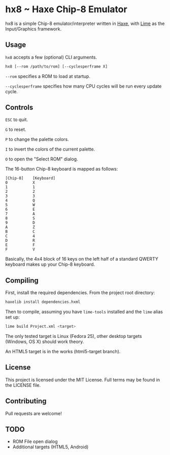 hx8 ~ Haxe Chip-8 Emulator
==========================

hx8 is a simple Chip-8 emulator/interpreter written in [Haxe](http://haxe.org/), with [Lime](https://github.com/openfl/lime) as the Input/Graphics framework.

Usage
-----

`hx8` accepts a few (optional) CLI arguments.

```bash
hx8 [--rom /path/to/rom] [--cyclesperframe X]
```

`--rom` specifies a ROM to load at startup.

`--cyclesperframe` specifies how many CPU cycles will be run every update cycle.

Controls
--------

`ESC` to quit.

`G` to reset.

`P` to change the palette colors.

`I` to invert the colors of the current palette.

`O` to open the "Select ROM" dialog.

The 16-button Chip-8 keyboard is mapped as follows:

```
[Chip-8]    [Keyboard]
0           X
1           1
2           2
3           3
4           Q
5           W
6           E
7           A
8           S
9           D
A           Z
B           C
C           4
D           R
E           F
F           V
```

Basically, the 4x4 block of 16 keys on the left half of a standard QWERTY keyboard makes up your Chip-8 keyboard.

Compiling
---------

First, install the required dependencies.  From the project root directory:

```bash
haxelib install dependencies.hxml
```

Then to compile, assuming you have `lime-tools` installed and the `lime` alias set up:

```bash
lime build Project.xml <target>
```

The only tested target is Linux (Fedora 25), other desktop targets (Windows, OS X) should work theory.

An HTML5 target is in the works (html5-target branch).

License
-------

This project is licensed under the MIT License.  Full terms may be found in the LICENSE file.

Contributing
------------

Pull requests are welcome!

TODO
----

* ROM File open dialog
* Additional targets (HTML5, Android)